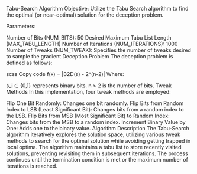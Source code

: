 Tabu-Search Algorithm
Objective: Utilize the Tabu Search algorithm to find the optimal (or near-optimal) solution for the deception problem.

Parameters:

Number of Bits (NUM_BITS): 50
Desired Maximum Tabu List Length (MAX_TABU_LENGTH)
Number of Iterations (NUM_ITERATIONS): 1000
Number of Tweaks (NUM_TWEAK): Specifies the number of tweaks desired to sample the gradient
Deception Problem
The deception problem is defined as follows:

scss
Copy code
f(x) = |B2D(s) - 2^(n-2)|
Where:

s_i ∈ {0,1} represents binary bits.
n > 2 is the number of bits.
Tweak Methods
In this implementation, four tweak methods are employed:

Flip One Bit Randomly: Changes one bit randomly.
Flip Bits from Random Index to LSB (Least Significant Bit): Changes bits from a random index to the LSB.
Flip Bits from MSB (Most Significant Bit) to Random Index: Changes bits from the MSB to a random index.
Increment Binary Value by One: Adds one to the binary value.
Algorithm Description
The Tabu-Search algorithm iteratively explores the solution space, utilizing various tweak methods to search for the optimal solution while avoiding getting trapped in local optima. The algorithm maintains a tabu list to store recently visited solutions, preventing revisiting them in subsequent iterations. The process continues until the termination condition is met or the maximum number of iterations is reached.
